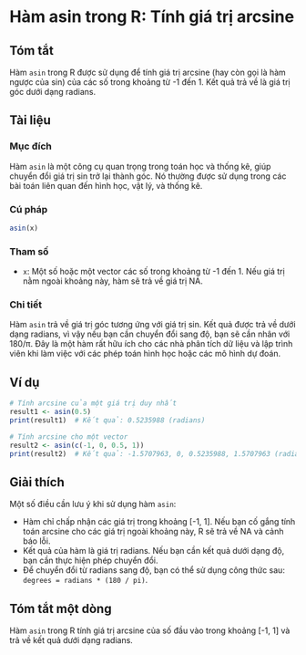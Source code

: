 <!--
Meta Description: # Hàm asin trong R: Tính giá trị arcsine ## Tóm tắt Hàm `asin` trong R được sử dụng để tính giá trị arcsine (hay còn gọi là hàm ngược của sin) của các...
Meta Keywords: giá, trị, hàm, asin, trong
-->

# Hàm asin trong R: Tính giá trị arcsine

## Tóm tắt
Hàm `asin` trong R được sử dụng để tính giá trị arcsine (hay còn gọi là hàm ngược của sin) của các số trong khoảng từ -1 đến 1. Kết quả trả về là giá trị góc dưới dạng radians.

## Tài liệu
### Mục đích
Hàm `asin` là một công cụ quan trọng trong toán học và thống kê, giúp chuyển đổi giá trị sin trở lại thành góc. Nó thường được sử dụng trong các bài toán liên quan đến hình học, vật lý, và thống kê.

### Cú pháp
```R
asin(x)
```

### Tham số
- `x`: Một số hoặc một vector các số trong khoảng từ -1 đến 1. Nếu giá trị nằm ngoài khoảng này, hàm sẽ trả về giá trị NA.

### Chi tiết
Hàm `asin` trả về giá trị góc tương ứng với giá trị sin. Kết quả được trả về dưới dạng radians, vì vậy nếu bạn cần chuyển đổi sang độ, bạn sẽ cần nhân với 180/π. Đây là một hàm rất hữu ích cho các nhà phân tích dữ liệu và lập trình viên khi làm việc với các phép toán hình học hoặc các mô hình dự đoán.

## Ví dụ
```R
# Tính arcsine của một giá trị duy nhất
result1 <- asin(0.5)
print(result1)  # Kết quả: 0.5235988 (radians)

# Tính arcsine cho một vector
result2 <- asin(c(-1, 0, 0.5, 1))
print(result2)  # Kết quả: -1.5707963, 0, 0.5235988, 1.5707963 (radians)
```

## Giải thích
Một số điều cần lưu ý khi sử dụng hàm `asin`:
- Hàm chỉ chấp nhận các giá trị trong khoảng [-1, 1]. Nếu bạn cố gắng tính toán arcsine cho các giá trị ngoài khoảng này, R sẽ trả về NA và cảnh báo lỗi.
- Kết quả của hàm là giá trị radians. Nếu bạn cần kết quả dưới dạng độ, bạn cần thực hiện phép chuyển đổi.
- Để chuyển đổi từ radians sang độ, bạn có thể sử dụng công thức sau: `degrees = radians * (180 / pi)`.

## Tóm tắt một dòng
Hàm `asin` trong R tính giá trị arcsine của số đầu vào trong khoảng [-1, 1] và trả về kết quả dưới dạng radians.